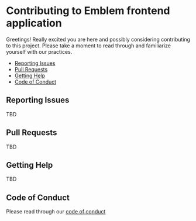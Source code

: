 
# Contributing to Emblem frontend application

Greetings! Really excited you are here and possibly considering contributing to this project.
Please take a moment to read through and familiarize yourself with our practices.

* [Reporting Issues](#reporting-issues)
* [Pull Requests](#pull-requests)
* [Getting Help](#getting-help)
* [Code of Conduct](#code-of-conduct)


## Reporting Issues

TBD

## Pull Requests

TBD

## Getting Help

TBD


## Code of Conduct

Please read through our [code of conduct](../../CODE_OF_CONDUCT.md)

